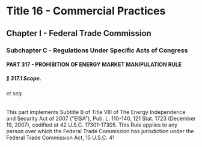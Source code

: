 
# Title 16 - Commercial Practices
## Chapter I - Federal Trade Commission
### Subchapter C - Regulations Under Specific Acts of Congress
#### PART 317 - PROHIBITION OF ENERGY MARKET MANIPULATION RULE
##### § 317.1 Scope.
###### et seq.

This part implements Subtitle B of Title VIII of The Energy Independence and Security Act of 2007 ("EISA"), Pub. L. 110-140, 121 Stat. 1723 (December 19, 2007), codified at 42 U.S.C. 17301-17305. This Rule applies to any person over which the Federal Trade Commission has jurisdiction under the Federal Trade Commission Act, 15 U.S.C. 41
